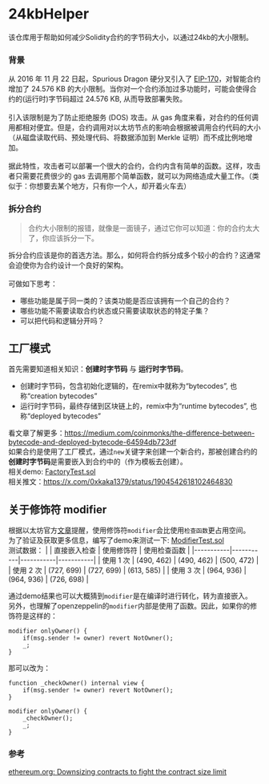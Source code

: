 # 24kbHelper
该仓库用于帮助如何减少Solidity合约的字节码大小，以通过24kb的大小限制。
<br>
### 背景
从 2016 年 11 月 22 日起，Spurious Dragon 硬分叉引入了 [EIP-170](https://eips.ethereum.org/EIPS/eip-170)，对智能合约增加了 24.576 KB 的大小限制。当你对一个合约添加过多功能时，可能会使得合约的(运行时)字节码超过 24.576 KB, 从而导致部署失败。 <br>
<br>
引入该限制是为了防止拒绝服务 (DOS) 攻击。从 gas 角度来看，对合约的任何调用都相对便宜。但是，合约调用对以太坊节点的影响会根据被调用合约代码的大小（从磁盘读取代码、预处理代码、将数据添加到 Merkle 证明）而不成比例地增加。<br> 
<br>
据此特性，攻击者可以部署一个很大的合约，合约内含有简单的函数。这样，攻击者只需要花费很少的 gas 去调用那个简单函数，就可以为网络造成大量工作。（类似于：你想要去某个地方，只有你一个人，却开着火车去）

### 拆分合约
> 合约大小限制的报错，就像是一面镜子，通过它你可以知道：你的合约太大了，你应该拆分一下。

拆分合约应该是你的首选方法。那么，如何将合约拆分成多个较小的合约？这通常会迫使你为合约设计一个良好的架构。<br>
<br>
可做如下思考：
- 哪些功能是属于同一类的？该类功能是否应该拥有一个自己的合约？
- 哪些功能不需要读取合约状态或只需要读取状态的特定子集？
- 可以把代码和逻辑分开吗？

## 工厂模式
首先需要知道相关知识：**创建时字节码** 与 **运行时字节码**。 <br>
- 创建时字节码，包含初始化逻辑的，在remix中就称为“bytecodes”, 也称“creation bytecodes”  <br>
- 运行时字节码，最终存储到区块链上的，remix中为“runtime bytecodes”, 也称“deployed bytecodes”

看文章了解更多：https://medium.com/coinmonks/the-difference-between-bytecode-and-deployed-bytecode-64594db723df <br>
如果合约是使用了工厂模式，通过`new`关键字来创建一个新合约，那被创建合约的**创建时字节码**是需要嵌入到合约中的（作为模板去创建）。 <br>
相关demo: [FactoryTest.sol](https://github.com/narnona/24kbHelper/blob/main/FactoryTest.sol) <br>
相关推文：https://x.com/0xkaka1379/status/1904542618102464830
<br>

## 关于修饰符 modifier
根据以太坊官方[文章](https://ethereum.org/en/developers/tutorials/downsizing-contracts-to-fight-the-contract-size-limit/#remove-modifiers)提醒，使用修饰符`modifier`会比使用`检查函数`更占用空间。
<br>
为了验证及获取更多信息，编写了demo来测试一下: [ModifierTest.sol](https://github.com/narnona/24kbHelper/blob/main/ModifierTest.sol)
<br>
测试数据：
|       | 直接嵌入检查       | 使用修饰符       | 使用检查函数       |
|-----------|-----------|-----------|-----------|
| 使用 1 次  | (490, 462) | (490, 462)  | (500, 472) |
| 使用 2 次  | (727, 699)  | (727, 699)  | (613, 585)  |
| 使用 3 次  | (964, 936)  | (964, 936) | (726, 698) |

通过demo结果也可以大概猜到`modifier`是在编译时进行转化，转为直接嵌入。
另外，也理解了openzeppelin的`modifier`内部是使用了函数。因此，如果你的修饰符是这样的：
``` solidity
modifier onlyOwner() {
    if(msg.sender != owner) revert NotOwner();
    _;
}
```
那可以改为：
``` solidity
function _checkOwner() internal view {
    if(msg.sender != owner) revert NotOwner();
}

modifier onlyOwner() {
    _checkOwner();
    _;
}
```

### 参考
[ethereum.org:  Downsizing contracts to fight the contract size limit](https://ethereum.org/en/developers/tutorials/downsizing-contracts-to-fight-the-contract-size-limit/)
